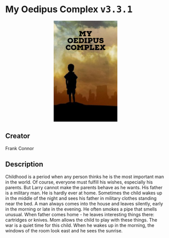
# My Oedipus Complex <kbd>v3.3.1</kbd>

<center>
  <img src="./cover-1024.jpg"/>
</center>

## Creator
Frank Connor

## Description
Childhood is a period when any person thinks he is the most important man in the world. Of course, everyone must fulfill his wishes, especially his parents. But Larry cannot make the parents behave as he wants. His father is a military man. He is hardly ever at home. Sometimes the child wakes up in the middle of the night and sees his father in military clothes standing near the bed. A man always comes into the house and leaves silently, early in the morning or late in the evening. He often smokes a pipe that smells unusual. When father comes home - he leaves interesting things there: cartridges or knives. Mom allows the child to play with these things. The war is a quiet time for this child. When he wakes up in the morning, the windows of the room look east and he sees the sunrise.
